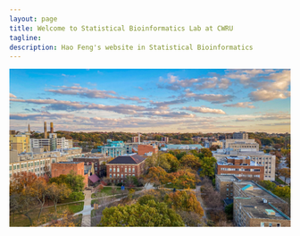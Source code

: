 ```yaml
---
layout: page
title: Welcome to Statistical Bioinformatics Lab at CWRU
tagline: 
description: Hao Feng's website in Statistical Bioinformatics
---
```

<div class="jumbotron">
 



<div class="container">

<p align="center">
  <img src="./assets/pics/CWRUcampus.jpg" alt="CWRUcampus" width="900"/>
</p>


</div>
        	
